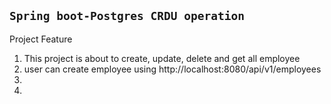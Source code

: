 ## `Spring boot-Postgres CRDU operation`

Project Feature

1.  This project is about to create, update, delete and get all employee
2.	user can create employee using http://localhost:8080/api/v1/employees
3.	
4.	
